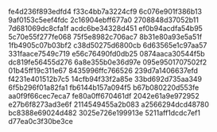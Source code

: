 fe4d236f893edfd4
f33c4bb7a3224cf9
6c076e901f386b13
9af0153c5eef4fdc
2c16904ebff677a0
2708848d37052b11
7d681069dc8cfa1f
acdc6be34328d451
ef0b94acdfa54b95
5c70e55f277fe068
75f5e8982c706ac7
8b31e80a93e5a51f
1fb4905c07b03bf2
c38d50275d6800cb
6d63565e1c97aa57
331faace7549c719
e56c76490fd0db25
0874aaca30544f5b
dc819fe56455d276
6a8e355b0e36d97e
095e9501707502f2
01b45ff19c311e67
8435996ffc766526
239d7a1406637efd
f4231e401512b7c5
14cfb94f33f2a85e
33bd692d735aa349
6f5b296f01a82fa1
fb6144b157a094f5
b67b080220d553fe
aa0f9f66cec7eca7
fe80a0ff670461df
2042e61a9e972952
e27b6f8273ad3e6f
2114549455a2b083
a2566294dcd48780
bc8388e69024d482
3025e726e199913e
5211aff1dcdc7ef1
d77ea0c3f30be3ce
